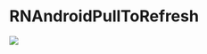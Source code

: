 # RNAndroidPullToRefresh
![](https://github.com/panda912/RNAndroidPullToRefresh/blob/master/art/screen.gif)
